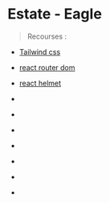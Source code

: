 # Estate - Eagle

> Recourses : 

- [Tailwind css](https://tailwindcss.com/docs/guides/vite)
- [react router dom](https://reactrouter.com/en/main/start/tutorial)
- [react helmet](https://www.npmjs.com/package/react-helmet-async)


- [](https://react-icons.github.io/react-icons/)
- [](https://swiperjs.com/get-started)
- [](https://www.npmjs.com/package/react-type-animation)
- [](https://react-hook-form.com/get-started)
- [](https://https://firebase.google.com/)
- [](https://fkhadra.github.io/react-toastify/installation)
- [](https://github.com/davidhu2000/react-spinners)

